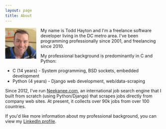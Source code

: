```yaml
---
layout: page
title: About
---
```


<img style="float: left; margin: 0 1em 1em 0;" src="/assets/me.jpeg" />

My name is Todd Hayton and I'm a freelance software developer living in the DC metro area. I've been programming professionally
since 2001, and freelancing since 2010. 

My professional background is predominantly in C and Python:

* C (14 years) - System programming, BSD sockets, embedded development
* Python (4 years) - Django web development, web/data-scraping

Since 2012, I've run <a target="_blank" href="http://www.neekanee.com">Neekanee.com</a>, an international job search engine that 
I built from scratch (using Python/Django) that scrapes jobs directly from company web sites. At present, it collects over 90k 
jobs from over 100 countries. 

If you'd like more information about my professional background, you can view my 
<a target="_blank" href="https://www.linkedin.com/in/toddhayton">LinkedIn profile</a>.

